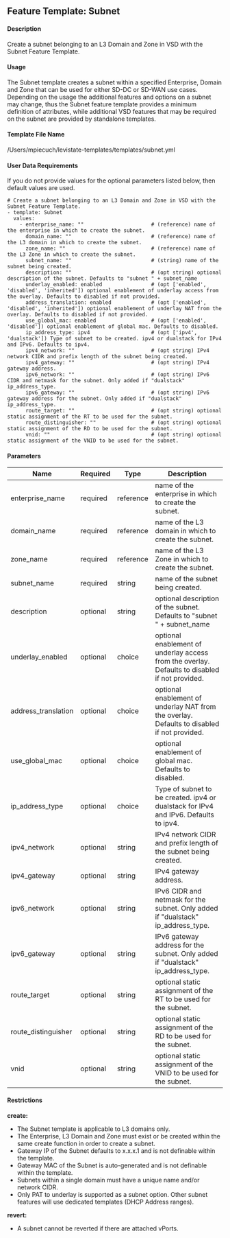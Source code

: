## Feature Template: Subnet
#### Description
Create a subnet belonging to an L3 Domain and Zone in VSD with the Subnet Feature Template.

#### Usage
The Subnet template creates a subnet within a specified Enterprise, Domain and Zone that can be used for either SD-DC or SD-WAN use cases. Depending on the usage the additional features and options on a subnet may change, thus the Subnet feature template provides a minimum definition of attributes, while additional VSD features that may be required on the subnet are provided by standalone templates.

#### Template File Name
/Users/mpiecuch/levistate-templates/templates/subnet.yml

#### User Data Requirements
If you do not provide values for the optional parameters listed below, then default values are used.

```
# Create a subnet belonging to an L3 Domain and Zone in VSD with the Subnet Feature Template.
- template: Subnet
  values:
    - enterprise_name: ""                      # (reference) name of the enterprise in which to create the subnet.
      domain_name: ""                          # (reference) name of the L3 domain in which to create the subnet.
      zone_name: ""                            # (reference) name of the L3 Zone in which to create the subnet.
      subnet_name: ""                          # (string) name of the subnet being created.
      description: ""                          # (opt string) optional description of the subnet. Defaults to "subnet " + subnet_name
      underlay_enabled: enabled                # (opt ['enabled', 'disabled', 'inherited']) optional enablement of underlay access from the overlay. Defaults to disabled if not provided.
      address_translation: enabled             # (opt ['enabled', 'disabled', 'inherited']) optional enablement of underlay NAT from the overlay. Defaults to disabled if not provided.
      use_global_mac: enabled                  # (opt ['enabled', 'disabled']) optional enablement of global mac. Defaults to disabled.
      ip_address_type: ipv4                    # (opt ['ipv4', 'dualstack']) Type of subnet to be created. ipv4 or dualstack for IPv4 and IPv6. Defaults to ipv4.
      ipv4_network: ""                         # (opt string) IPv4 network CIDR and prefix length of the subnet being created.
      ipv4_gateway: ""                         # (opt string) IPv4 gateway address.
      ipv6_network: ""                         # (opt string) IPv6 CIDR and netmask for the subnet. Only added if "dualstack" ip_address_type.
      ipv6_gateway: ""                         # (opt string) IPv6 gateway address for the subnet. Only added if "dualstack" ip_address_type.
      route_target: ""                         # (opt string) optional static assignment of the RT to be used for the subnet.
      route_distinguisher: ""                  # (opt string) optional static assignment of the RD to be used for the subnet.
      vnid: ""                                 # (opt string) optional static assignment of the VNID to be used for the subnet.

```

#### Parameters
Name | Required | Type | Description
---- | -------- | ---- | -----------
enterprise_name | required | reference | name of the enterprise in which to create the subnet.
domain_name | required | reference | name of the L3 domain in which to create the subnet.
zone_name | required | reference | name of the L3 Zone in which to create the subnet.
subnet_name | required | string | name of the subnet being created.
description | optional | string | optional description of the subnet. Defaults to "subnet " + subnet_name
underlay_enabled | optional | choice | optional enablement of underlay access from the overlay. Defaults to disabled if not provided.
address_translation | optional | choice | optional enablement of underlay NAT from the overlay. Defaults to disabled if not provided.
use_global_mac | optional | choice | optional enablement of global mac. Defaults to disabled.
ip_address_type | optional | choice | Type of subnet to be created. ipv4 or dualstack for IPv4 and IPv6. Defaults to ipv4.
ipv4_network | optional | string | IPv4 network CIDR and prefix length of the subnet being created.
ipv4_gateway | optional | string | IPv4 gateway address.
ipv6_network | optional | string | IPv6 CIDR and netmask for the subnet. Only added if "dualstack" ip_address_type.
ipv6_gateway | optional | string | IPv6 gateway address for the subnet. Only added if "dualstack" ip_address_type.
route_target | optional | string | optional static assignment of the RT to be used for the subnet.
route_distinguisher | optional | string | optional static assignment of the RD to be used for the subnet.
vnid | optional | string | optional static assignment of the VNID to be used for the subnet.


#### Restrictions
**create:**
* The Subnet template is applicable to L3 domains only.
* The Enterprise, L3 Domain and Zone must exist or be created within the same create function in order to create a subnet.
* Gateway IP of the Subnet defaults to x.x.x.1 and is not definable within the template.
* Gateway MAC of the Subnet is auto-generated and is not definable within the template.
* Subnets within a single domain must have a unique name and/or network CIDR.
* Only PAT to underlay is supported as a subnet option. Other subnet features will use dedicated templates (DHCP Address ranges).

**revert:**
* A subnet cannot be reverted if there are attached vPorts.

